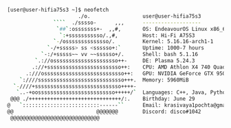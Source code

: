 ```sh
[user@user-hifia75s3 ~]$ neofetch
                       ./o.                 user@user-hifia75s3
               ````  ./sssso-      ,,,      -------------------
                `##`:osssssss+-  ,,#,       OS: EndeavourOS Linux x86_64
                 `:+sssssssssso/.,#,        Host: Hi-Fi A75S3
               `-/ossssssssssssso/.         Kernel: 5.16.16-arch1-1
             `-/+sssss> ss <ssssso+:`       Uptime: 1000-7 hours
           `-:/+sssss~~ vv ~~ssssso+/.      Shell: bash 5.1.16
         `.://osssssssssssssssssssso++-     DE: Plasma 5.24.3
        .://+ssssssssssssssssssssssso++:    CPU: AMD Athlon X4 740 Quad (4) @ 3.200GHz
      .:///ossssssssssssssssssssssssso++:   GPU: NVIDIA GeForce GTX 950
    `:////ssssssssssssssssssssssssssso+++.  Memory: 5960MiB
  `-////+ssssssssssssssssssssssssssso++++-  
   `..-+oosssssssssssssssssssssssso+++++/`  Languages: C++, Java, Python
 @@@ ./++++++++++++++++++++++++++++++/:.    Birthday: June 29
@   `:::::::::::::::::::::::::------``      Email: krasivaya1pochta@gmail.com
@@                           @@@@@@@        Discord: disco#1042
 @@@@@@@@@@@@@@@@@@@@@@@@@@@@@              
